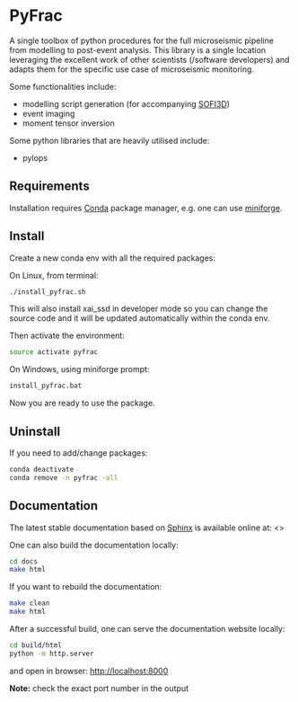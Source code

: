 # PyFrac

A single toolbox of python procedures for the full microseismic pipeline from modelling to post-event analysis.
This library is a single location leveraging the excellent work of other scientists (/software developers) and adapts them for the specific use case of microseismic monitoring.

Some functionalities include:

- modelling script generation (for accompanying [SOFI3D](https://docs.csc.fi/apps/sofi3d/))
- event imaging
- moment tensor inversion

Some python libraries that are heavily utilised include:

- pylops

## Requirements

Installation requires [Conda](https://conda.io) package manager, e.g. one can use [miniforge](https://github.com/conda-forge/miniforge).

## Install

Create a new conda env with all the required packages:

On Linux, from terminal:

```bash
./install_pyfrac.sh
```

This will also install xai_ssd in developer mode so you can change the source code and it will be updated automatically within the conda env.

Then activate the environment:

```bash
source activate pyfrac
```

On Windows, using miniforge prompt:

```cmd
install_pyfrac.bat
```

Now you are ready to use the package.

## Uninstall

If you need to add/change packages:

```bash
conda deactivate
conda remove -n pyfrac -all
```

## Documentation

The latest stable documentation based on [Sphinx](https://www.sphinx-doc.org) is available online at: <>

One can also build the documentation locally:

```bash
cd docs
make html
```

If you want to rebuild the documentation:

```bash
make clean
make html
```

After a successful build, one can serve the documentation website locally:

```bash
cd build/html
python -m http.server
```

and open in browser: <http://localhost:8000>

**Note:** check the exact port number in the output
